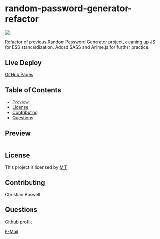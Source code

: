 # random-password-generator-refactor 
![](https://img.shields.io/badge/license-MIT-yellow)

Refactor of previous Random Password Generator project, cleaning up JS for ES6 standardization. Added SASS and Anime.js for further practice. 


## Live Deploy 
[GitHub Pages](https://cboswel1.github.io/random-password-generator-refactor/)


## Table of Contents 
  - [Preview](#preview)
  - [License](#license)
  - [Contributing](#contributing)
  - [Questions](#questions)
  

## Preview 
![]()


## License
This project is licensed by [MIT](https://opensource.org/licenses/MIT)


## Contributing
Christian Boswell


## Questions

[Github profile](https://github.com/cboswel1)

[E-Mail](mailto:christianboswell86@gmail.com)